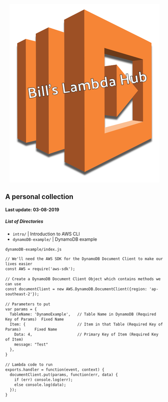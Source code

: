 <div style="text-align: center;"">
  <img src="assets/lambda-hub.png" />
</div>

## A personal collection

#### Last update: 03-08-2019

##### List of Directories

* `intro/` | Introduction to AWS CLI
* `dynamoDB-example/` | DynamoDB example


`dynamoDB-example/index.js`
```
// We'll need the AWS SDK for the DynamoDB Document Client to make our lives easier
const AWS = require('aws-sdk');

// Create a DynamoDB Document Client Object which contains methods we can use
const documentClient = new AWS.DynamoDB.DocumentClient({region: 'ap-southeast-2'});

// Parameters to put
var params = {
  TableName: 'DynamoExample',   // Table Name in DynamoDB (Required Key of Params)  Fixed Name
  Item: {                       // Item in that Table (Required Key of Params)      Fixed Name
    Data: 4,                    // Primary Key of Item (Required Key of Item)
    message: "Test"
  },
}

// Lambda code to run
exports.handler = function(event, context) {
  documentClient.put(params, function(err, data) {
    if (err) console.log(err);
    else console.log(data);
  });
}

```
